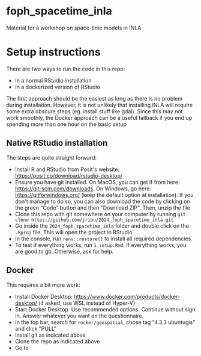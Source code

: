 # foph_spacetime_inla
Material for a workshop on space-time models in INLA

# Setup instructions

There are two ways to run the code in this repo:

- In a normal RStudio installation
- In a dockerized version of RStudio

The first approach should be the easiest as long as there is no problem
during installation. However, it is not unlikely that installing INLA
will require some extra obscure steps (eg. install stuff like gdal). Since
this may not work smoothly, the Docker approach can be a useful fallback
if you end up spending more than one hour on the basic setup

## Native RStudio installation

The steps are quite straight forward:

- Install R and RStudio from Posit's website: <https://posit.co/download/rstudio-desktop/>
- Ensure you have git installed. On MacOS, you can get if from here:
  <https://git-scm.com/downloads>. On Windows, go here: <https://gitforwindows.org/>
  (keep the default option at installation).
  If you don't manage to do so, you can also download the code by clicking on the
  green "Code" button and then "Download ZIP". Then, unzip the file
- Clone this repo with git somewhere on your computer by running
  `git clone https://github.com/jriou/2024_foph_spacetime_inla.git`
- Go inside the `2024_foph_spacetime_inla` folder and double click on the
  `.Rproj` file. This will open the project in RStudio
- In the console, run `renv::restore()` to install all required dependencies.
- To test if everything works, run `1_setup.Rmd`. If everything works, you
 are good to go. Otherwise, ask for help.

## Docker

This requires a bit more work:

- Install Docker Desktop: <https://www.docker.com/products/docker-desktop/>
  (if asked, use WSL instead of Hyper-V)
- Start Docker Desktop. Use recommended options. Continue without sign in.
  Answer whatever you want on the questionnaire.
- In the top bar, search for `rocker/geospatial`, chose tag "4.3.3 ubuntugis"
  and click "PULL"
- Install git as indicated above
- Clone the repo as indicated above
- Go to 

